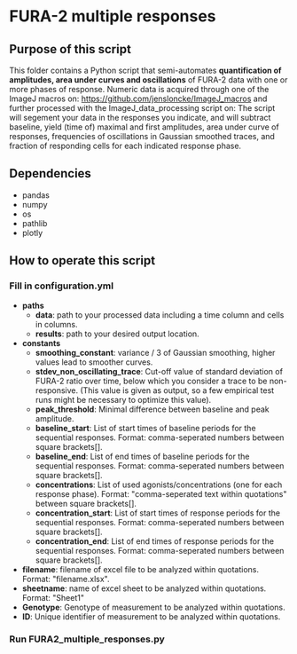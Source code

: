 # FURA-2 multiple responses

## Purpose of this script
This folder contains a Python script that semi-automates **quantification of amplitudes, area under curves and oscillations** of FURA-2 data with one or more phases of response. Numeric data is acquired through one of the ImageJ macros on: https://github.com/jensloncke/ImageJ_macros and further processed with the ImageJ_data_processing script on:
The script will segement your data in the responses you indicate, and will subtract baseline, yield (time of) maximal and first amplitudes, area under curve of responses, frequencies of oscillations in Gaussian smoothed traces, and fraction of responding cells for each indicated response phase.

## Dependencies 
* pandas
* numpy
* os
* pathlib
* plotly

## How to operate this script

### Fill in configuration.yml

* **paths**
	* **data**: path to your processed data including a time column and cells in columns.
	* **results**: path to your desired output location.
* **constants**
  * **smoothing_constant**: variance / 3 of Gaussian smoothing, higher values lead to smoother curves.
  * **stdev_non_oscillating_trace**: Cut-off value of standard deviation of FURA-2 ratio over time, below which you consider a trace to be non-responsive. (This value is given as output, so a few empirical test runs might be necessary to optimize this value).
  * **peak_threshold**: Minimal difference between baseline and peak amplitude.
  * **baseline_start**: List of start times of baseline periods for the sequential responses. Format: comma-seperated numbers between square brackets[].
  * **baseline_end**: List of end times of baseline periods for the sequential responses. Format: comma-seperated numbers between square brackets[].
  * **concentrations**: List of used agonists/concentrations (one for each response phase). Format: "comma-seperated text within quotations" between square brackets[].
  * **concentration_start**: List of start times of response periods for the sequential responses. Format: comma-seperated numbers between square brackets[].
  * **concentration_end**: List of end times of response periods for the sequential responses. Format: comma-seperated numbers between square brackets[].
* **filename**: filename of excel file to be analyzed within quotations. Format: "filename.xlsx".
* **sheetname**: name of excel sheet to be analyzed within quotations. Format: "Sheet1"
* **Genotype**: Genotype of measurement to be analyzed within quotations.
* **ID**: Unique identifier of measurement to be analyzed within quotations.

### Run FURA2_multiple_responses.py
